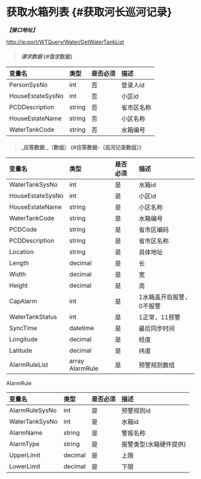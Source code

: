 # 获取水箱列表 {#获取河长巡河记录}

_**【接口地址】**_

[http://ip:port/WTQuery/Water/GetWaterTankList](http://ip:port/WTQuery/Water/GetWaterTankList)

> #### _请求数据_ {#请求数据}

| 变量名 | 类型 | 是否必须 | 描述 |
| :--- | :--- | :--- | :--- |
| PersonSysNo | int | 否 | 登录人id |
| HouseEstateSysNo | int | 否 | 小区id |
| PCDDescription | string | 否 | 省市区名称 |
| HouseEstateName | string | 否 | 小区名称 |
| WaterTankCode | string | 否 | 水箱编号 |

> #### _应答数据 _（数组） {#应答数据-（巡河记录数组）}

| 变量名 | 类型 | 是否必须 | 描述 |
| :--- | :--- | :--- | :--- |
| WaterTankSysNo | int | 是 | 水箱id |
| HouseEstateSysNo | int | 是 | 小区id |
| HouseEstateName | string | 是 | 小区名称 |
| WaterTankCode | string | 是 | 水箱编号 |
| PCDCode | string | 是 | 省市区编码 |
| PCDDescription | string | 是 | 省市区名称 |
| Location | string | 是 | 具体地址 |
| Length | decimal | 是 | 长 |
| Width | decimal | 是 | 宽 |
| Height | decimal | 是 | 高 |
| CapAlarm | int | 是 | 1水箱盖开启报警，0不报警 |
| WaterTankStatus | int | 是 | 1正常，11预警 |
| SyncTime | datetime | 是 | 最后同步时间 |
| Longitude | decimal | 是 | 经度 |
| Latitude | decimal | 是 | 纬度 |
| AlarmRuleList | array AlarmRule | 是 | 预警规则数组 |

AlarmRule

| 变量名 | 类型 | 是否必须 | 描述 |
| :--- | :--- | :--- | :--- |
| AlarmRuleSysNo | int | 是 | 预警规则id |
| WaterTankSysNo | int | 是 | 水箱id |
| AlarmName | string | 是 | 警报名称 |
| AlarmType | string | 是 | 报警类型\(水箱硬件提供\) |
| UpperLimit | decimal | 是 | 上限 |
| LowerLimit | decimal | 是 | 下限 |



